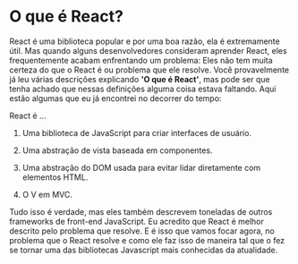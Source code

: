 # O que é React?

React é uma biblioteca popular e por uma boa razão, ela é extremamente útil. Mas quando alguns desenvolvedores consideram aprender React, eles frequentemente acabam enfrentando um problema: Eles não tem muita certeza do que o React é ou problema que ele resolve. Você provavelmente já leu várias descrições explicando **'O que é React'**, mas pode ser que tenha achado que nessas definições alguma coisa estava faltando. Aqui estão algumas que eu já encontrei no decorrer do tempo:

React é ...

1. Uma biblioteca de JavaScript para criar interfaces de usuário.

2. Uma abstração de vista baseada em componentes.

3. Uma abstração do DOM usada para evitar lidar diretamente com elementos HTML.

4. O V em MVC.

Tudo isso é verdade, mas eles também descrevem toneladas de outros frameworks de front-end JavaScript. Eu acredito que React é melhor descrito pelo problema que resolve. E é isso que vamos focar agora, no problema que o React resolve e como ele faz isso de maneira tal que o fez se tornar uma das bibliotecas Javascript mais conhecidas da atualidade. 

